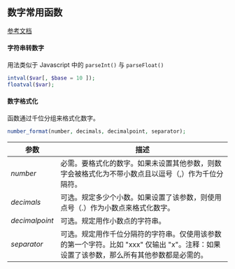 ## 数字常用函数

[参考文档](http://www.w3school.com.cn/php/php_ref_string.asp)

#### 字符串转数字

用法类似于 Javascript 中的 `parseInt()` 与 `parseFloat()`

```php
intval($var[, $base = 10 ]);
floatval($var);
```

#### 数字格式化

函数通过千位分组来格式化数字。

```php
number_format(number, decimals, decimalpoint, separator);
```

| 参数             | 描述                                       |
| -------------- | ---------------------------------------- |
| *number*       | 必需。要格式化的数字。如果未设置其他参数，则数字会被格式化为不带小数点且以逗号（,）作为千位分隔符。 |
| *decimals*     | 可选。规定多少个小数。如果设置了该参数，则使用点号（.）作为小数点来格式化数字。 |
| *decimalpoint* | 可选。规定用作小数点的字符串。                          |
| *separator*    | 可选。规定用作千位分隔符的字符串。仅使用该参数的第一个字符。比如 "xxx" 仅输出 "x"。注释：如果设置了该参数，那么所有其他参数都是必需的。 |